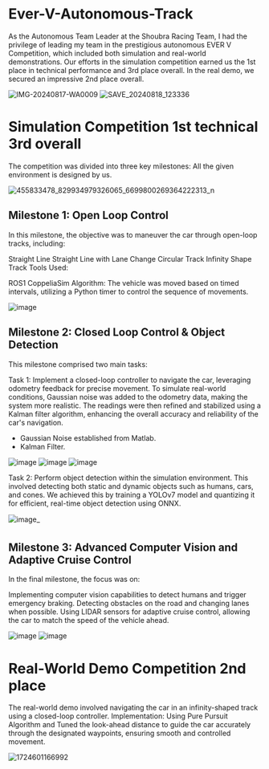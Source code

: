 # Ever-V-Autonomous-Track
As the Autonomous Team Leader at the Shoubra Racing Team, I had the privilege of leading my team in the prestigious autonomous EVER V Competition, which included both simulation and real-world demonstrations. 
Our efforts in the simulation competition earned us the 1st place in technical performance and 3rd place overall.
In the real demo, we secured an impressive 2nd place overall.

![IMG-20240817-WA0009](https://github.com/user-attachments/assets/bfacdccf-0dc7-47d6-ad95-32700072b769)
![SAVE_20240818_123336](https://github.com/user-attachments/assets/06f9d955-cc76-4778-aa8b-a14310f05868)


# Simulation Competition 1st technical 3rd overall

The competition was divided into three key milestones:
All the given environment is designed by us.

![455833478_829934979326065_6699800269364222313_n](https://github.com/user-attachments/assets/d6857687-a95c-477d-9087-be4c96f0863f)


## Milestone 1: Open Loop Control
In this milestone, the objective was to maneuver the car through open-loop tracks, including:

Straight Line
Straight Line with Lane Change
Circular Track
Infinity Shape Track
Tools Used:

ROS1
CoppeliaSim
Algorithm: The vehicle was moved based on timed intervals, utilizing a Python timer to control the sequence of movements.

![image](https://github.com/user-attachments/assets/c7023b96-41a7-43e5-80bd-4fd0c362f79b)


## Milestone 2: Closed Loop Control & Object Detection
This milestone comprised two main tasks:

Task 1: 
Implement a closed-loop controller to navigate the car, leveraging odometry feedback for precise movement. To simulate real-world conditions, Gaussian noise was added to the odometry data, making the system more realistic. The readings were then refined and stabilized using a Kalman filter algorithm, enhancing the overall accuracy and reliability of the car's navigation.
- Gaussian Noise established from Matlab.
- Kalman Filter.

![image](https://github.com/user-attachments/assets/61535a55-c94a-49ac-8755-ba86168e83ac)
![image](https://github.com/user-attachments/assets/59bc54f0-915a-4ccc-8f5e-70f204ea716a)
![image](https://github.com/user-attachments/assets/c2a1951f-c1e3-46ca-9080-d78c3c67dab4)

Task 2: 
Perform object detection within the simulation environment. This involved detecting both static and dynamic objects such as humans, cars, and cones. We achieved this by training a YOLOv7 model and quantizing it for efficient, real-time object detection using ONNX.

![image_](https://github.com/user-attachments/assets/941307ad-5054-482e-a782-3ca840631a1b)


## Milestone 3: Advanced Computer Vision and Adaptive Cruise Control
In the final milestone, the focus was on:

Implementing computer vision capabilities to detect humans and trigger emergency braking.
Detecting obstacles on the road and changing lanes when possible.
Using LIDAR sensors for adaptive cruise control, allowing the car to match the speed of the vehicle ahead.

![image](https://github.com/user-attachments/assets/6ba06264-cc61-4070-976c-a89d222fffbf)
![image](https://github.com/user-attachments/assets/238dd880-6c18-46ba-90eb-a92447b97ee9)

# Real-World Demo Competition 2nd place
The real-world demo involved navigating the car in an infinity-shaped track using a closed-loop controller.
Implementation:
Using Pure Pursuit Algorithm and Tuned the look-ahead distance to guide the car accurately through the designated waypoints, ensuring smooth and controlled movement.

![1724601166992](https://github.com/user-attachments/assets/03f4fdd3-591f-4ba8-9a0f-41a69ffab79f)
